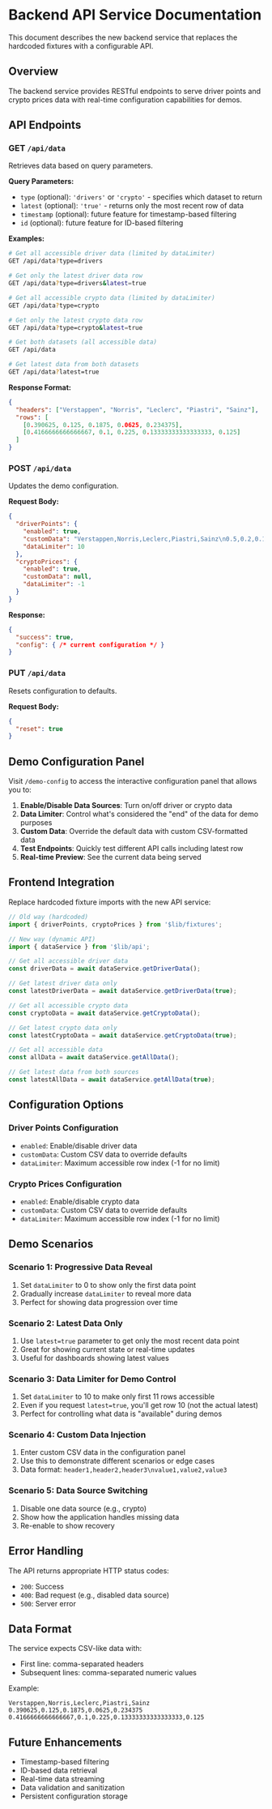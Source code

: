 # Backend API Service Documentation

This document describes the new backend service that replaces the hardcoded fixtures with a configurable API.

## Overview

The backend service provides RESTful endpoints to serve driver points and crypto prices data with real-time configuration capabilities for demos.

## API Endpoints

### GET `/api/data`

Retrieves data based on query parameters.

**Query Parameters:**
- `type` (optional): `'drivers'` or `'crypto'` - specifies which dataset to return
- `latest` (optional): `'true'` - returns only the most recent row of data
- `timestamp` (optional): future feature for timestamp-based filtering
- `id` (optional): future feature for ID-based filtering

**Examples:**
```bash
# Get all accessible driver data (limited by dataLimiter)
GET /api/data?type=drivers

# Get only the latest driver data row
GET /api/data?type=drivers&latest=true

# Get all accessible crypto data (limited by dataLimiter)
GET /api/data?type=crypto

# Get only the latest crypto data row
GET /api/data?type=crypto&latest=true

# Get both datasets (all accessible data)
GET /api/data

# Get latest data from both datasets
GET /api/data?latest=true
```

**Response Format:**
```json
{
  "headers": ["Verstappen", "Norris", "Leclerc", "Piastri", "Sainz"],
  "rows": [
    [0.390625, 0.125, 0.1875, 0.0625, 0.234375],
    [0.4166666666666667, 0.1, 0.225, 0.13333333333333333, 0.125]
  ]
}
```

### POST `/api/data`

Updates the demo configuration.

**Request Body:**
```json
{
  "driverPoints": {
    "enabled": true,
    "customData": "Verstappen,Norris,Leclerc,Piastri,Sainz\n0.5,0.2,0.15,0.1,0.05",
    "dataLimiter": 10
  },
  "cryptoPrices": {
    "enabled": true,
    "customData": null,
    "dataLimiter": -1
  }
}
```

**Response:**
```json
{
  "success": true,
  "config": { /* current configuration */ }
}
```

### PUT `/api/data`

Resets configuration to defaults.

**Request Body:**
```json
{
  "reset": true
}
```

## Demo Configuration Panel

Visit `/demo-config` to access the interactive configuration panel that allows you to:

1. **Enable/Disable Data Sources**: Turn on/off driver or crypto data
2. **Data Limiter**: Control what's considered the "end" of the data for demo purposes
3. **Custom Data**: Override the default data with custom CSV-formatted data
4. **Test Endpoints**: Quickly test different API calls including latest row
5. **Real-time Preview**: See the current data being served

## Frontend Integration

Replace hardcoded fixture imports with the new API service:

```typescript
// Old way (hardcoded)
import { driverPoints, cryptoPrices } from '$lib/fixtures';

// New way (dynamic API)
import { dataService } from '$lib/api';

// Get all accessible driver data
const driverData = await dataService.getDriverData();

// Get latest driver data only
const latestDriverData = await dataService.getDriverData(true);

// Get all accessible crypto data
const cryptoData = await dataService.getCryptoData();

// Get latest crypto data only
const latestCryptoData = await dataService.getCryptoData(true);

// Get all accessible data
const allData = await dataService.getAllData();

// Get latest data from both sources
const latestAllData = await dataService.getAllData(true);
```

## Configuration Options

### Driver Points Configuration
- `enabled`: Enable/disable driver data
- `customData`: Custom CSV data to override defaults
- `dataLimiter`: Maximum accessible row index (-1 for no limit)

### Crypto Prices Configuration
- `enabled`: Enable/disable crypto data
- `customData`: Custom CSV data to override defaults
- `dataLimiter`: Maximum accessible row index (-1 for no limit)

## Demo Scenarios

### Scenario 1: Progressive Data Reveal
1. Set `dataLimiter` to 0 to show only the first data point
2. Gradually increase `dataLimiter` to reveal more data
3. Perfect for showing data progression over time

### Scenario 2: Latest Data Only
1. Use `latest=true` parameter to get only the most recent data point
2. Great for showing current state or real-time updates
3. Useful for dashboards showing latest values

### Scenario 3: Data Limiter for Demo Control
1. Set `dataLimiter` to 10 to make only first 11 rows accessible
2. Even if you request `latest=true`, you'll get row 10 (not the actual latest)
3. Perfect for controlling what data is "available" during demos

### Scenario 4: Custom Data Injection
1. Enter custom CSV data in the configuration panel
2. Use this to demonstrate different scenarios or edge cases
3. Data format: `header1,header2,header3\nvalue1,value2,value3`

### Scenario 5: Data Source Switching
1. Disable one data source (e.g., crypto)
2. Show how the application handles missing data
3. Re-enable to show recovery

## Error Handling

The API returns appropriate HTTP status codes:
- `200`: Success
- `400`: Bad request (e.g., disabled data source)
- `500`: Server error

## Data Format

The service expects CSV-like data with:
- First line: comma-separated headers
- Subsequent lines: comma-separated numeric values

Example:
```
Verstappen,Norris,Leclerc,Piastri,Sainz
0.390625,0.125,0.1875,0.0625,0.234375
0.4166666666666667,0.1,0.225,0.13333333333333333,0.125
```

## Future Enhancements

- Timestamp-based filtering
- ID-based data retrieval
- Real-time data streaming
- Data validation and sanitization
- Persistent configuration storage 